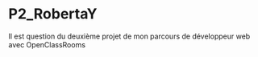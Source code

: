 # P2_RobertaY
Il est question du deuxième projet de mon parcours de développeur web avec OpenClassRooms
